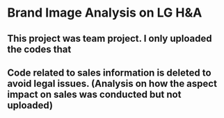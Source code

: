 # Brand Image Analysis on LG H&A
## This project was team project. I only uploaded the codes that 
## Code related to sales information is deleted to avoid legal issues. (Analysis on how the aspect impact on sales was conducted but not uploaded)
